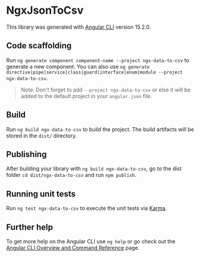 # NgxJsonToCsv

This library was generated with [Angular CLI](https://github.com/angular/angular-cli) version 15.2.0.

## Code scaffolding

Run `ng generate component component-name --project ngx-data-to-csv` to generate a new component. You can also use `ng generate directive|pipe|service|class|guard|interface|enum|module --project ngx-data-to-csv`.
> Note: Don't forget to add `--project ngx-data-to-csv` or else it will be added to the default project in your `angular.json` file. 

## Build

Run `ng build ngx-data-to-csv` to build the project. The build artifacts will be stored in the `dist/` directory.

## Publishing

After building your library with `ng build ngx-data-to-csv`, go to the dist folder `cd dist/ngx-data-to-csv` and run `npm publish`.

## Running unit tests

Run `ng test ngx-data-to-csv` to execute the unit tests via [Karma](https://karma-runner.github.io).

## Further help

To get more help on the Angular CLI use `ng help` or go check out the [Angular CLI Overview and Command Reference](https://angular.io/cli) page.
